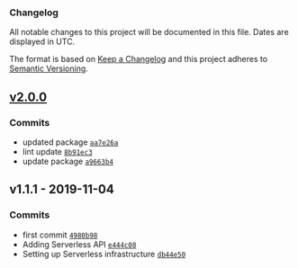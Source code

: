 ### Changelog

All notable changes to this project will be documented in this file. Dates are displayed in UTC.

The format is based on [Keep a Changelog](https://keepachangelog.com/en/1.0.0/)
and this project adheres to [Semantic Versioning](https://semver.org/spec/v2.0.0.html).

## [v2.0.0](https://github.com/loloDawit/serverless-stack-api/compare/v1.1.1...v2.0.0)

### Commits

- updated package [`aa7e26a`](https://github.com/loloDawit/serverless-stack-api/commit/aa7e26abc7bf345222b2e4527a392332ff83c83c)
- lint update [`8b91ec3`](https://github.com/loloDawit/serverless-stack-api/commit/8b91ec3aff7d045d9bbc59753c76f95c45d0a69d)
- update package [`a9663b4`](https://github.com/loloDawit/serverless-stack-api/commit/a9663b42ff32987c56fed99cc2521682342c7f06)

## v1.1.1 - 2019-11-04

### Commits

- first commit [`4980b98`](https://github.com/loloDawit/serverless-stack-api/commit/4980b98bfb814f3e33d3167d510cd9d3f8c102f1)
- Adding Serverless API [`e444c08`](https://github.com/loloDawit/serverless-stack-api/commit/e444c08163e5726c1b2afebdd676aaeaa931659a)
- Setting up Serverless infrastructure [`db44e50`](https://github.com/loloDawit/serverless-stack-api/commit/db44e50329a4c7f1d884d43dd8bdb8296deffa2f)
